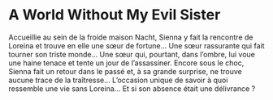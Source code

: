 # A World Without My Evil Sister
Accueillie au sein de la froide maison Nacht, Sienna y fait la rencontre de Loreina et trouve en elle une sœur de fortune… Une sœur rassurante qui fait tourner son triste monde… Une sœur qui, pourtant, dans l’ombre, lui voue une haine tenace et tente un jour de l’assassiner. Encore sous le choc, Sienna fait un retour dans le passé et, à sa grande surprise, ne trouve aucune trace de la traîtresse… L’occasion unique de savoir à quoi ressemble une vie sans Loreina… Et si son absence était une délivrance ?